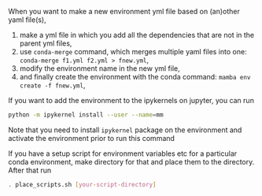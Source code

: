 When you want to make a new environment yml file based on (an)other yaml file(s), 
1. make a yml file in which you add all the dependencies that are not in the parent yml files,
2. use `conda-merge` command, which merges multiple yaml files into one: `conda-merge f1.yml f2.yml > fnew.yml`,
3. modify the environment name in the new yml file,
4. and finally create the environment with the conda command: `mamba env create -f fnew.yml`, 

If you want to add the environment to the ipykernels on jupyter, you can run
```bash
python -m ipykernel install --user --name=mm
```
Note that you need to install `ipykernel` package on the environment and activate the environment prior to run this command

If you have a setup script for environment variables etc for a particular conda environment, make directory for that and place them to the directory. After that run 
```bash
. place_scripts.sh [your-script-directory]
```
